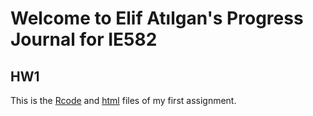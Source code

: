 # Welcome to Elif Atılgan's Progress Journal for IE582

## HW1
This is the [Rcode](https://bu-ie-582.github.io/fall-23-elifatilgan/HW1/HW1.R) and [html](https://bu-ie-582.github.io/fall-23-elifatilgan/HW1/Assingment_1.html) files of my first assignment.

